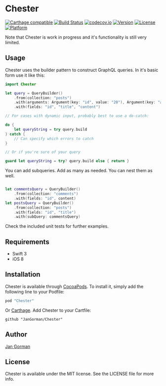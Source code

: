 # Chester

[![Carthage compatible](https://img.shields.io/badge/Carthage-compatible-4BC51D.svg?style=flat)](https://github.com/Carthage/Carthage)
[![Build Status](https://travis-ci.org/JanGorman/Chester.svg?branch=master&style=flat)](https://travis-ci.org/JanGorman/Chester)
[![codecov.io](https://codecov.io/github/JanGorman/Chester/coverage.svg?branch=master)](https://codecov.io/github/JanGorman/Chester?branch=master)
[![Version](https://img.shields.io/cocoapods/v/Chester.svg?style=flat)](http://cocoapods.org/pods/Chester)
[![License](https://img.shields.io/cocoapods/l/Chester.svg?style=flat)](http://cocoapods.org/pods/Chester)
[![Platform](https://img.shields.io/cocoapods/p/Chester.svg?style=flat)](http://cocoapods.org/pods/Chester)

Note that Chester is work in progress and it's functionality is still very limited.

## Usage

Chester uses the builder pattern to construct GraphQL queries. In it's basic form use it like this:
```swift
import Chester

let query = QueryBuilder()
	.from(collection: "posts")
	.with(arguments: Argument(key: "id", value: "20"), Argument(key: "author", value: "Chester"))
	.with(fields: "id", "title", "content")

// For cases with dynamic input, probably best to use a do-catch:

do {
	let queryString = try query.build
} catch {
	// Can specify which errors to catch
}

// Or if you're sure of your query

guard let queryString = try? query.build else { return }

```

You can add subqueries. Add as many as needed. You can nest them as well.
```swift

let commentsQuery = QueryBuilder()
	.from(collection: "comments")
	.with(fields: "id", content)
let postsQuery = QueryBuilder()
	.from(collection: "posts")
	.with(fields: "id", "title")
	.with(subQuery: commentsQuery)

```


Check the included unit tests for further examples.

## Requirements

* Swift 3
* iOS 8

## Installation

Chester is available through [CocoaPods](http://cocoapods.org). To install
it, simply add the following line to your Podfile:

```ruby
pod "Chester"
```

Or [Carthage](https://github.com/Carthage/Carthage). Add Chester to your Cartfile:

```
github "JanGorman/Chester"
```

## Author

[Jan Gorman](https://twitter.com/JanGorman)

## License

Chester is available under the MIT license. See the LICENSE file for more info.
